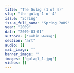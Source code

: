 ```yaml
---
title: "The Gulag (1 of 4)"
slug: "the-gulag-1-of-4"
issue: "Spring"
issue_full_name: "Spring 2009"
year: "2009"
date: "2009-03-01"
authors: ['Sohin Hwang']
section: "art"
audio: []
main_image: ""
banner_image: ""
images: ['gulag1_1.jpg']
videos: []
---
```


